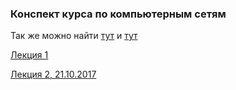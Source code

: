 <meta http-equiv="Content-Type" content="text/html;charset=UTF-8">

### Конспект курса по компьютерным сетям

Так же можно найти [тут](http://rain.ifmo.ru/~maevsky/networks/) и [тут](https://github.com/faerytea/networks-study-notes/)

[Лекция 1](lecture1.md)

[Лекция 2, 21.10.2017](lecture2.md)